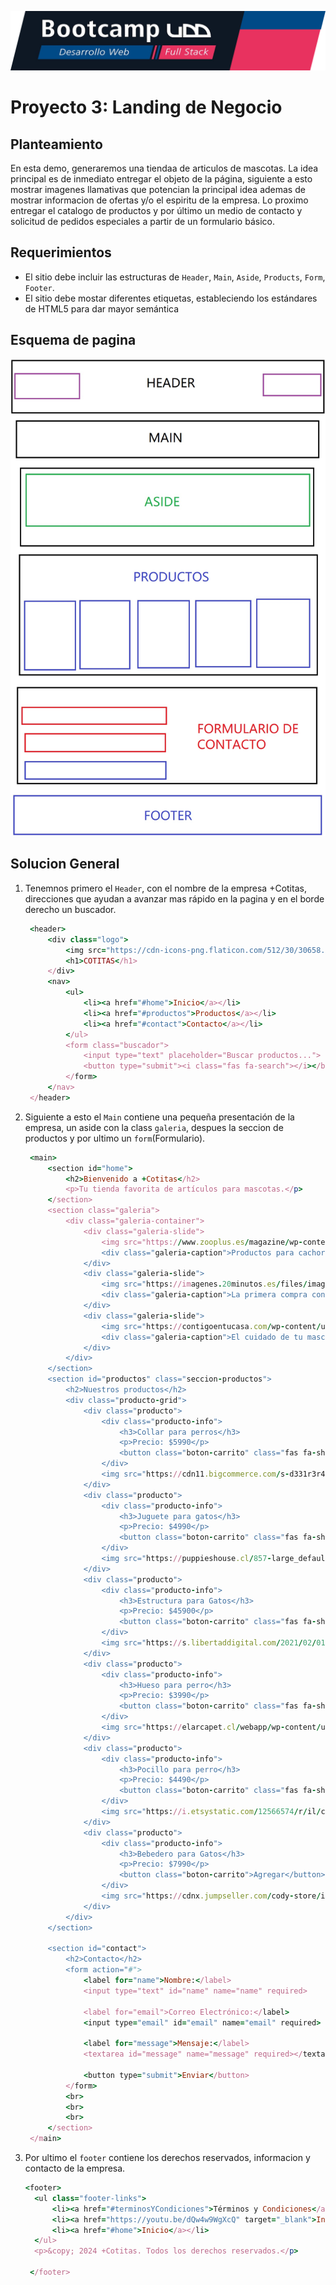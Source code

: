 ![banner](banner.png)
# Proyecto 3: Landing de Negocio
## Planteamiento
En esta demo, generaremos una tiendaa de articulos de mascotas. La idea principal es de inmediato entregar el objeto de la página, siguiente a esto mostrar imagenes llamativas que potencian la principal idea ademas de mostrar informacion de ofertas y/o el espiritu de la empresa. Lo proximo entregar el catalogo de productos y por último un medio de contacto y solicitud de pedidos especiales a partir de un formulario básico.
## Requerimientos
- El sitio debe incluir las estructuras de `Header`, `Main`, `Aside`, `Products`, `Form`, `Footer`.
- El sitio debe mostar diferentes etiquetas, estableciendo los estándares de HTML5 para dar mayor semántica
## Esquema de pagina
![Esquema de la pagina](esquemaPagina.jpg)
## Solucion General
1. Tenemnos primero el `Header`, con el nombre de la empresa +Cotitas, direcciones que ayudan a avanzar  mas rápido en la pagina y en el borde derecho un buscador.
   ```ruby
    <header>
        <div class="logo">
            <img src="https://cdn-icons-png.flaticon.com/512/30/30658.png" alt="Logo de la tienda">
            <h1>COTITAS</h1>
        </div>
        <nav>
            <ul>
                <li><a href="#home">Inicio</a></li>
                <li><a href="#productos">Productos</a></li>
                <li><a href="#contact">Contacto</a></li>
            </ul>
            <form class="buscador">
                <input type="text" placeholder="Buscar productos...">
                <button type="submit"><i class="fas fa-search"></i></button>
            </form>
        </nav>
    </header>
   ```
2. Siguiente a esto el `Main` contiene una pequeña presentación de la empresa, un aside con la class `galeria`, despues la seccion de productos y por ultimo un `form`(Formulario).
   ```ruby
    <main>
        <section id="home">
            <h2>Bienvenido a +Cotitas</h2>
            <p>Tu tienda favorita de artículos para mascotas.</p>
        </section>
        <section class="galeria">
            <div class="galeria-container">
                <div class="galeria-slide">
                    <img src="https://www.zooplus.es/magazine/wp-content/uploads/2020/01/Escuela-para-cachorros-768x512.jpeg" alt="Perritos jugando">
                    <div class="galeria-caption">Productos para cachorros en descuento</div>
                </div>
                <div class="galeria-slide">
                    <img src="https://imagenes.20minutos.es/files/image_1920_1080/uploads/imagenes/2023/07/14/un-gato-durmiendo-de-lado.jpeg" alt="Gato durmiendo">
                    <div class="galeria-caption">La primera compra con envío gratis</div>
                </div>
                <div class="galeria-slide">
                    <img src="https://contigoentucasa.com/wp-content/uploads/2022/01/0000_Cuidado-de-animales-de-compania.jpg" alt="Alimento para mascotas">
                    <div class="galeria-caption">El cuidado de tu mascota nos importa</div>
                </div>
            </div>
        </section>
        <section id="productos" class="seccion-productos">
            <h2>Nuestros productos</h2>
            <div class="producto-grid">
                <div class="producto">
                    <div class="producto-info">
                        <h3>Collar para perros</h3>
                        <p>Precio: $5990</p>
                        <button class="boton-carrito" class="fas fa-shopping-cart"></i>Agregar</button>
                    </div>
                    <img src="https://cdn11.bigcommerce.com/s-d331r3r4ex/images/stencil/1280x1280/products/22078/44800/__1707__76442.1691700576.jpg?c=1?imbypass=on" alt="Collar para perros">
                </div>
                <div class="producto">
                    <div class="producto-info">
                        <h3>Juguete para gatos</h3>
                        <p>Precio: $4990</p>
                        <button class="boton-carrito" class="fas fa-shopping-cart"></i>Agregar</button>
                    </div>
                    <img src="https://puppieshouse.cl/857-large_default/juguete-varita-para-gatos-.jpg" alt="Juguete para gatos">
                </div>
                <div class="producto">
                    <div class="producto-info">
                        <h3>Estructura para Gatos</h3>
                        <p>Precio: $45900</p>
                        <button class="boton-carrito" class="fas fa-shopping-cart"></i>Agregar</button>
                    </div>
                    <img src="https://s.libertaddigital.com/2021/02/01/feandrea-arbol-para-gatos.jpg" alt="Estructura para gatos">
                </div>
                <div class="producto">
                    <div class="producto-info">
                        <h3>Hueso para perro</h3>
                        <p>Precio: $3990</p>
                        <button class="boton-carrito" class="fas fa-shopping-cart"></i>Agregar</button>
                    </div>
                    <img src="https://elarcapet.cl/webapp/wp-content/uploads/2020/09/HUESOS-PARA-PERROS.jpg" alt="Hueso para perro">
                </div>
                <div class="producto">
                    <div class="producto-info">
                        <h3>Pocillo para perro</h3>
                        <p>Precio: $4490</p>
                        <button class="boton-carrito" class="fas fa-shopping-cart"></i>Agregar</button>
                    </div>
                    <img src="https://i.etsystatic.com/12566574/r/il/c5777f/1780105818/il_fullxfull.1780105818_hfkv.jpg" alt="Pocillo para perro">
                </div>
                <div class="producto">
                    <div class="producto-info">
                        <h3>Bebedero para Gatos</h3>
                        <p>Precio: $7990</p>
                        <button class="boton-carrito">Agregar</button>
                    </div>
                    <img src="https://cdnx.jumpseller.com/cody-store/image/32662340/resize/640/500?1677630372" alt="Bebedero para Gatos">
                </div>
            </div>
        </section>

        <section id="contact">
            <h2>Contacto</h2>
            <form action="#">
                <label for="name">Nombre:</label>
                <input type="text" id="name" name="name" required>
                
                <label for="email">Correo Electrónico:</label>
                <input type="email" id="email" name="email" required>
                
                <label for="message">Mensaje:</label>
                <textarea id="message" name="message" required></textarea>
                
                <button type="submit">Enviar</button>
            </form>
            <br>
            <br>
            <br>
        </section>
    </main>
   ```

3. Por ultimo el `footer` contiene los derechos reservados, informacion y contacto de la empresa.
      ```ruby
      <footer>
        <ul class="footer-links">
            <li><a href="#terminosYCondiciones">Términos y Condiciones</a></li>
            <li><a href="https://youtu.be/dQw4w9WgXcQ" target="_blank">Instagram</a></li>
            <li><a href="#home">Inicio</a></li>
        </ul>
        <p>&copy; 2024 +Cotitas. Todos los derechos reservados.</p>

       </footer>
      ```

      
